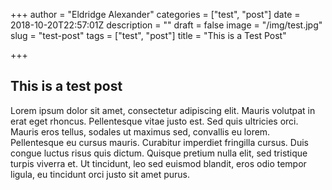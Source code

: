 +++
author = "Eldridge Alexander"
categories = ["test", "post"]
date = 2018-10-20T22:57:01Z
description = ""
draft = false
image = "/img/test.jpg"
slug = "test-post"
tags = ["test", "post"]
title = "This is a Test Post"

+++

## This is a test post

Lorem ipsum dolor sit amet, consectetur adipiscing elit. Mauris volutpat in erat eget rhoncus. Pellentesque vitae justo est. Sed quis ultricies orci. Mauris eros tellus, sodales ut maximus sed, convallis eu lorem. Pellentesque eu cursus mauris. Curabitur imperdiet fringilla cursus. Duis congue luctus risus quis dictum. Quisque pretium nulla elit, sed tristique turpis viverra et. Ut tincidunt, leo sed euismod blandit, eros odio tempor ligula, eu tincidunt orci justo sit amet purus.

